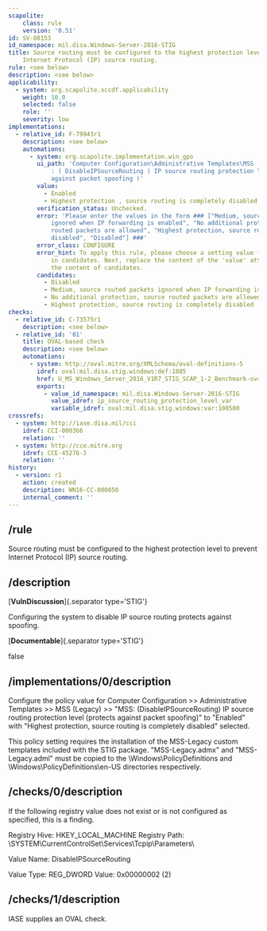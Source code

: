 ```yaml
---
scapolite:
    class: rule
    version: '0.51'
id: SV-88153
id_namespace: mil.disa.Windows-Server-2016-STIG
title: Source routing must be configured to the highest protection level to prevent
    Internet Protocol (IP) source routing.
rule: <see below>
description: <see below>
applicability:
  - system: org.scapolite.xccdf.applicability
    weight: 10.0
    selected: false
    role: ''
    severity: low
implementations:
  - relative_id: F-79943r1
    description: <see below>
    automations:
      - system: org.scapolite.implementation.win_gpo
        ui_path: 'Computer Configuration\Administrative Templates\MSS ( Legacy )\MSS
            : ( DisableIPSourceRouting ) IP source routing protection level ( protects
            against packet spoofing )'
        value:
          - Enabled
          - Highest protection , source routing is completely disabled
        verification_status: Unchecked.
        error: 'Please enter the values in the form ### ["Medium, source routed packets
            ignored when IP forwarding is enabled", "No additional protection, source
            routed packets are allowed", "Highest protection, source routing is completely
            disabled", "Disabled"] ###'
        error_class: CONFIGURE
        error_hint: To apply this rule, please choose a setting value for each sub-setting
            in candidates. Next, replace the content of the 'value' attribute with
            the content of candidates.
        candidates:
          - Disabled
          - Medium, source routed packets ignored when IP forwarding is enabled
          - No additional protection, source routed packets are allowed
          - Highest protection, source routing is completely disabled
checks:
  - relative_id: C-73575r1
    description: <see below>
  - relative_id: '01'
    title: OVAL-based check
    description: <see below>
    automations:
      - system: http://oval.mitre.org/XMLSchema/oval-definitions-5
        idref: oval:mil.disa.stig.windows:def:1085
        href: U_MS_Windows_Server_2016_V1R7_STIG_SCAP_1-2_Benchmark-oval.xml
        exports:
          - value_id_namespace: mil.disa.Windows-Server-2016-STIG
            value_idref: ip_source_routing_protection_level_var
            variable_idref: oval:mil.disa.stig.windows:var:108500
crossrefs:
  - system: http://iase.disa.mil/cci
    idref: CCI-000366
    relation: ''
  - system: http://cce.mitre.org
    idref: CCE-45276-3
    relation: ''
history:
  - version: r1
    action: created
    description: WN16-CC-000050
    internal_comment: ''
---
```



## /rule

Source routing must be configured to the highest protection level to prevent Internet Protocol (IP) source routing.

## /description

[**VulnDiscussion**]{.separator type='STIG'}

Configuring the system to disable IP source routing protects against spoofing.

[**Documentable**]{.separator type='STIG'}

false

## /implementations/0/description

Configure the policy value for Computer Configuration >> Administrative Templates >> MSS (Legacy) >> "MSS: (DisableIPSourceRouting) IP source routing protection level (protects against packet spoofing)" to "Enabled" with "Highest protection, source routing is completely disabled" selected.

This policy setting requires the installation of the MSS-Legacy custom templates included with the STIG package. "MSS-Legacy.admx" and "MSS-Legacy.adml" must be copied to the \Windows\PolicyDefinitions and \Windows\PolicyDefinitions\en-US directories respectively.

## /checks/0/description

If the following registry value does not exist or is not configured as specified, this is a finding.

Registry Hive: HKEY_LOCAL_MACHINE
Registry Path: \SYSTEM\CurrentControlSet\Services\Tcpip\Parameters\

Value Name: DisableIPSourceRouting

Value Type: REG_DWORD
Value: 0x00000002 (2)

## /checks/1/description

IASE supplies an OVAL check.
